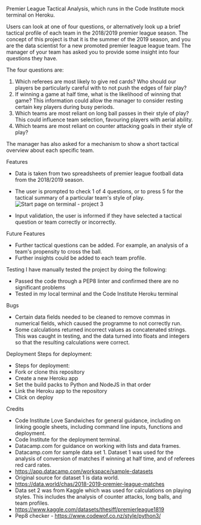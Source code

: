 Premier League Tactical Analysis, which runs in the Code Institute mock terminal on Heroku.

Users can look at one of four questions, or alternatively look up a brief tactical profile of each team in the 2018/2019 premier league season.
The concept of this project is that it is the summer of the 2019 season, and you are the data scientist for a new promoted premier league league team.
The manager of your team has asked you to provide some insight into four questions they have. 

The four questions are:
1. Which referees are most likely to give red cards? Who should our players be particularly careful with to not push the edges of fair play?
2. If winning a game at half time, what is the likelihood of winning that game? This information could allow the manager to consider resting certain key players during busy periods.
3. Which teams are most reliant on long ball passes in their style of play? This could influence team selection, favouring players with aerial ability.
4. Which teams are most reliant on counter attacking goals in their style of play?

The manager has also asked for a mechanism to show a short tactical overview about each specific team.

Features
- Data is taken from two spreadsheets of premier league football data from the 2018/2019 season.
- The user is prompted to check 1 of 4 questions, or to press 5 for the tactical summary of a particular team's style of play.
![Start page on terminal - project 3](https://github.com/StephenPhilipOFlynn/PLDataProject3/assets/124165807/547d9c18-322b-4a9f-a9c5-c1a65bb03e6e)

- Input validation, the user is informed if they have selected a tactical question or team correctly or incorrectly.

Future Features
- Further tactical questions can be added. For example, an analysis of a team's propensity to cross the ball.
- Further insights could be added to each team profile.

Testing
I have manually tested the project by doing the following:
- Passed the code through a PEP8 linter and confirmed there are no significant problems
- Tested in my local terminal and the Code Institute Heroku terminal

Bugs
- Certain data fields needed to be cleaned to remove commas in numerical fields, which caused the programme to not correctly run.
- Some calculations returned incorrect values as concatenated strings. This was caught in testing, and the data turned into floats and integers so that the resulting calculations were correct.

Deployment
Steps for deployment:
- Steps for deployment:
- Fork or clone this repository
- Create a new Heroku app
- Set the build packs to Python and NodeJS in that order
- Link the Heroku app to the repository
- Click on deploy

Credits
- Code Institute Love Sandwiches for general guidance, including on linking google sheets, including command line inputs, functions and deployment.
- Code Institute for the deployment terminal.
- Datacamp.com for guidance on working with lists and data frames.
- Datacamp.com for sample data set 1. Dataset 1 was used for the analysis of conversion of matches if winning at half time, and of referees red card rates.
- https://app.datacamp.com/workspace/sample-datasets
- Original source for dataset 1 is data world.
- https://data.world/chas/2018-2019-premier-league-matches
- Data set 2 was from Kaggle which was used for calculations on playing styles.  This includes the analysis of counter attacks, long balls, and team profiles.
- https://www.kaggle.com/datasets/thesiff/premierleague1819
- Pep8 checker - https://www.codewof.co.nz/style/python3/

